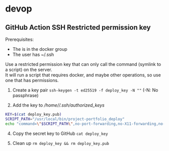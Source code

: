 # devop

## GitHub Action SSH Restricted permission key

Prerequisites:

- The <user> is in the docker group
- The user has ~/.ssh

Use a restricted permission key that can only call the command (symlink to a script) on the server.  
It will run a script that requires docker, and maybe other operations, so use one that has permissions.

1. Create a key pair
   `ssh-keygen -t ed25519 -f deploy_key -N ""` (-N: No passphrase)

2. Add the key to _/home/<user>/.ssh/authorized_keys_

```sh
KEY=$(cat deploy_key.pub)
SCRIPT_PATH="/usr/local/bin/project-portfolio_deploy"
echo "command=\"$SCRIPT_PATH\",no-port-forwarding,no-X11-forwarding,no-agent-forwarding,no-pty $KEY" >> ~/.ssh/authorized_keys
```

4. Copy the secret key to GitHub
   `cat deploy_key`

5. Clean up
   `rm deploy_key && rm deploy_key.pub`
